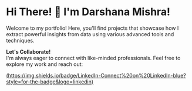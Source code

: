 # Hi There! 👋 I'm Darshana Mishra!

Welcome to my portfolio! Here, you'll find projects that showcase how I extract powerful insights from data using various advanced tools and techniques.

**Let's Collaborate!**  
I'm always eager to connect with like-minded professionals. Feel free to explore my work and reach out:

[(https://img.shields.io/badge/LinkedIn-Connect%20on%20LinkedIn-blue?style=for-the-badge&logo=linkedin)](https://www.linkedin.com/in/darshanamishra25/)
